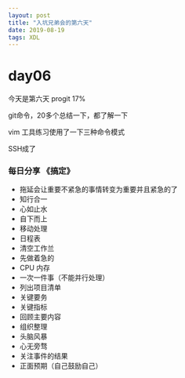 ```yaml
---
layout: post
title: "入坑兄弟会的第六天"
date: 2019-08-19 
tags: XDL  
---
```



# day06

今天是第六天 
progit  17%

git命令，20多个总结一下，都了解一下

vim 工具练习使用了一下三种命令模式

SSH成了

### 每日分享  《搞定》
- 拖延会让重要不紧急的事情转变为重要并且紧急的了
- 知行合一
- 心如止水
- 自下而上
- 移动处理
- 日程表
- 清空工作兰
- 先做着急的
- CPU 内存
- 一次一件事（不能并行处理）
- 列出项目清单
- 关键要务
- 关键指标
- 回顾主要内容
- 组织整理
- 头脑风暴
- 心无旁骛
- 关注事件的结果
- 正面预期（自己鼓励自己）






